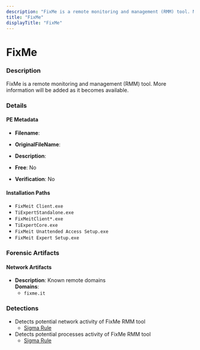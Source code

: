 ```yaml
---
description: "FixMe is a remote monitoring and management (RMM) tool. More information will be added as it becomes available."
title: "FixMe"
displayTitle: "FixMe"
---
```




# FixMe


### Description

FixMe is a remote monitoring and management (RMM) tool. More information will be added as it becomes available.




### Details


#### PE Metadata
- **Filename**: 
- **OriginalFileName**: 
- **Description**: 


- **Free**: No

- **Verification**: No




#### Installation Paths
- `FixMeit Client.exe`
- `TiExpertStandalone.exe`
- `FixMeitClient*.exe`
- `TiExpertCore.exe`
- `FixMeit Unattended Access Setup.exe`
- `FixMeit Expert Setup.exe`

### Forensic Artifacts




#### Network Artifacts
- **Description**: Known remote domains
<br/>**Domains**:
    - `fixme.it`


### Detections
- Detects potential network activity of FixMe RMM tool
  - [Sigma Rule](https://github.com/magicsword-io/LOLRMM/blob/main/detections/sigma/fixme_network_sigma.yml)
- Detects potential processes activity of FixMe RMM tool
  - [Sigma Rule](https://github.com/magicsword-io/LOLRMM/blob/main/detections/sigma/fixme_processes_sigma.yml)



